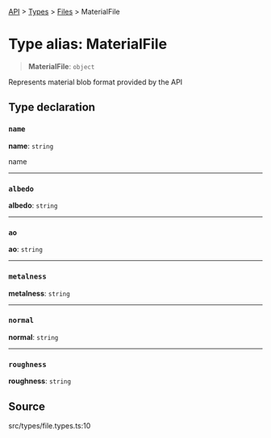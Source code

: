 [API](../../../../../API.md) > [Types](../../../index.md) > [Files](../index.md) > MaterialFile

# Type alias: MaterialFile

> **MaterialFile**: `object`

Represents material blob format provided by the API

## Type declaration

### `name`

**name**: `string`

name

---

### `albedo`

**albedo**: `string`

---

### `ao`

**ao**: `string`

---

### `metalness`

**metalness**: `string`

---

### `normal`

**normal**: `string`

---

### `roughness`

**roughness**: `string`

## Source

src/types/file.types.ts:10
